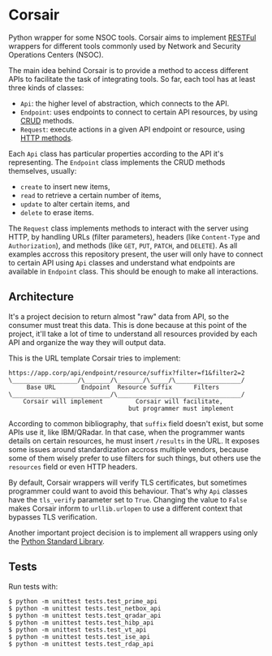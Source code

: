 # Corsair
Python wrapper for some NSOC tools.  Corsair aims to implement [RESTFul](https://en.wikipedia.org/wiki/Representational_state_transfer) wrappers for different tools commonly used by Network and Security Operations Centers (NSOC).

The main idea behind Corsair is to provide a method to access different APIs to facilitate the task of integrating tools.  So far, each tool has at least three kinds of classes:

* `Api`: the higher level of abstraction, which connects to the API.
* `Endpoint`: uses endpoints to connect to certain API resources, by using [CRUD](https://en.wikipedia.org/wiki/Create,_read,_update_and_delete) methods.
* `Request`: execute actions in a given API endpoint or resource, using [HTTP methods](https://developer.mozilla.org/en-US/docs/Web/HTTP/Methods).

Each `Api` class has particular properties according to the API it's representing.  The `Endpoint` class implements the CRUD methods themselves, usually:

* `create` to insert new items,
* `read` to retrieve a certain number of items,
* `update` to alter certain items, and
* `delete` to erase items.

The `Request` class implements methods to interact with the server using HTTP, by handling URLs (filter parameters), headers (like `Content-Type` and `Authorization`), and methods (like `GET`, `PUT`, `PATCH`, and `DELETE`).  As all examples accross this repository present, the user will only have to connect to certain API using `Api` classes and understand what endpoints are available in `Endpoint` class.  This should be enough to make all interactions.

## Architecture
It's a project decision to return almost "raw" data from API, so the consumer must treat this data.  This is done because at this point of the project, it'll take a lot of time to understand all resources provided by each API and organize the way they will output data.

This is the URL template Corsair tries to implement:

```
https://app.corp/api/endpoint/resource/suffix?filter=f1&filter2=2
\__________________/\_______/\_______/\_____/\__________________/
     Base URL       Endpoint  Resource Suffix      Filters
\___________________________/\__________________________________/
    Corsair will implement         Corsair will facilitate,
                                 but programmer must implement
```

According to common bibliography, that `suffix` field doesn't exist, but some APIs use it, like IBM/QRadar.  In that case, when the programmer wants details on certain resources, he must insert `/results` in the URL.  It exposes some issues around standardization accross multiple vendors, because some of them wisely prefer to use filters for such things, but others use the `resources` field or even HTTP headers.

By default, Corsair wrappers will verify TLS certificates, but sometimes programmer could want to avoid this behaviour.  That's why `Api` classes have the `tls_verify` parameter set to `True`.  Changing the value to `False` makes Corsair inform to `urllib.urlopen` to use a different context that bypasses TLS verification.

Another important project decision is to implement all wrappers using only the [Python Standard Library](https://docs.python.org/3/library/).


## Tests
Run tests with:

```
$ python -m unittest tests.test_prime_api
$ python -m unittest tests.test_netbox_api
$ python -m unittest tests.test_qradar_api
$ python -m unittest tests.test_hibp_api
$ python -m unittest tests.test_vt_api
$ python -m unittest tests.test_ise_api
$ python -m unittest tests.test_rdap_api
```
